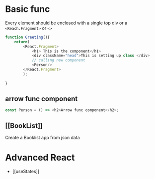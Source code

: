 # Basic func
Every element should be enclosed with a single top div or a `<Reach.Fragment>` or `<>`
```javascript
function Greeting(){
	return(
		<React.Fragment>
			<h1> This is the component</h1>
			<div className="head">This is setting up class </div>
			// calling new component
			<Person/>
		</React.Fragment>
		);
	
}
```

## arrow func component
```javascript
const Person = () => <h2>Arrow func component</h2>;

```

## [[BookList]]
Create a Booklist app from json data

# Advanced React
- [[useStates]]